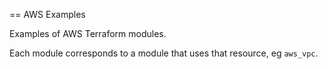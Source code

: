 == AWS Examples

Examples of AWS Terraform modules.

Each module corresponds to a module that uses that resource, eg `aws_vpc`.

